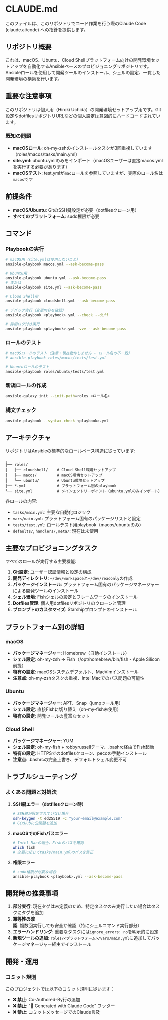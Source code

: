 # CLAUDE.md

このファイルは、このリポジトリでコード作業を行う際のClaude Code (claude.ai/code) への指針を提供します。

## リポジトリ概要

これは、macOS、Ubuntu、Cloud Shellプラットフォーム向けの開発環境セットアップを自動化するAnsibleベースのプロビジョニングリポジトリです。Ansibleロールを使用して開発ツールのインストール、シェルの設定、一貫した開発環境の構築を行います。

## 重要な注意事項

このリポジトリは個人用（Hiroki Uchida）の開発環境セットアップ用です。Git設定やdotfilesリポジトリURLなどの個人設定は意図的にハードコードされています。

### 既知の問題
- **macOSロール**: oh-my-zshのインストールタスクが3回重複しています（roles/macos/tasks/main.yml）
- **site.yml**: ubuntu.ymlのみをインポート（macOSユーザーは直接macos.ymlを実行する必要があります）
- **macOSテスト**: test.ymlが`mac`ロールを参照していますが、実際のロール名は`macos`です

## 前提条件

- **macOS/Ubuntu**: GitのSSH鍵設定が必要（dotfilesクローン用）
- **すべてのプラットフォーム**: sudo権限が必要

## コマンド

### Playbookの実行

```bash
# macOS用（site.ymlは使用しないこと）
ansible-playbook macos.yml --ask-become-pass

# Ubuntu用
ansible-playbook ubuntu.yml --ask-become-pass
# または
ansible-playbook site.yml --ask-become-pass

# Cloud Shell用
ansible-playbook cloudshell.yml --ask-become-pass

# デバッグ実行（変更内容を確認）
ansible-playbook <playbook>.yml --check --diff

# 詳細ログ付き実行
ansible-playbook <playbook>.yml -vvv --ask-become-pass
```

### ロールのテスト

```bash
# macOSロールのテスト（注意：現在動作しません - ロール名の不一致）
# ansible-playbook roles/macos/tests/test.yml

# Ubuntuロールのテスト
ansible-playbook roles/ubuntu/tests/test.yml
```

### 新規ロールの作成

```bash
ansible-galaxy init --init-path=roles <ロール名>
```

### 構文チェック

```bash
ansible-playbook --syntax-check <playbook>.yml
```

## アーキテクチャ

リポジトリはAnsibleの標準的なロールベース構造に従っています:

```
.
├── roles/
│   ├── cloudshell/    # Cloud Shell環境セットアップ
│   ├── macos/         # macOS環境セットアップ
│   └── ubuntu/        # Ubuntu環境セットアップ
├── *.yml              # プラットフォーム別のplaybook
└── site.yml           # メインエントリーポイント（ubuntu.ymlのみインポート）
```

各ロールの内容:
- `tasks/main.yml`: 主要な自動化ロジック
- `vars/main.yml`: プラットフォーム固有のパッケージリストと設定
- `tests/test.yml`: ロールテスト用playbook（macos/ubuntuのみ）
- `defaults/`, `handlers/`, `meta/`: 現在は未使用

## 主要なプロビジョニングタスク

すべてのロールが実行する主要機能:
1. **Git設定**: ユーザー認証情報と設定の構成
2. **開発ディレクトリ**: `~/dev/workspace`と`~/dev/readonly`の作成
3. **パッケージインストール**: プラットフォーム固有のパッケージマネージャーによる開発ツールのインストール
4. **シェル環境**: Fishシェルの設定とフレームワークのインストール
5. **Dotfiles管理**: 個人用dotfilesリポジトリのクローンと管理
6. **プロンプトのカスタマイズ**: Starshipプロンプトのインストール

## プラットフォーム別の詳細

### macOS
- **パッケージマネージャー**: Homebrew（自動インストール）
- **シェル設定**: oh-my-zsh → Fish（/opt/homebrew/bin/fish - Apple Silicon前提）
- **特有の設定**: macOSシステムデフォルト、MacVimインストール
- **注意点**: oh-my-zshタスクの重複、Intel Macでのパス問題の可能性

### Ubuntu
- **パッケージマネージャー**: APT、Snap（jumpツール用）
- **シェル設定**: 直接Fishに切り替え（oh-my-fish未使用）
- **特有の設定**: 開発ツールの豊富なセット

### Cloud Shell
- **パッケージマネージャー**: YUM
- **シェル設定**: oh-my-fish + robbyrussellテーマ、.bashrc経由でFish起動
- **特有の設定**: HTTPSでのdotfilesクローン、pecoの手動インストール
- **注意点**: .bashrcの完全上書き、デフォルトシェル変更不可

## トラブルシューティング

### よくある問題と対処法

1. **SSH鍵エラー（dotfilesクローン時）**
   ```bash
   # SSH鍵が設定されていない場合
   ssh-keygen -t ed25519 -C "your-email@example.com"
   # GitHubに公開鍵を追加
   ```

2. **macOSでのFishパスエラー**
   ```bash
   # Intel Macの場合、Fishのパスを確認
   which fish
   # 必要に応じてtasks/main.ymlのパスを修正
   ```

3. **権限エラー**
   ```bash
   # sudo権限が必要な場合
   ansible-playbook <playbook>.yml --ask-become-pass
   ```

## 開発時の推奨事項

1. **部分実行**: 現在タグは未定義のため、特定タスクのみ実行したい場合はタスクにタグを追加
2. **冪等性の確認**: 複数回実行しても安全か確認（特にシェルコマンド実行部分）
3. **エラーハンドリング**: 重要なタスクには`ignore_errors: no`を明示的に設定
4. **新規ツールの追加**: `roles/<プラットフォーム>/vars/main.yml`に追加してパッケージマネージャー経由でインストール

## 開発・運用

### コミット規則
このプロジェクトでは以下のコミット規則に従います：

- **❌ 禁止**: Co-Authored-By行の追加
- **❌ 禁止**: "🤖 Generated with Claude Code" フッター  
- **❌ 禁止**: コミットメッセージでのClaude言及